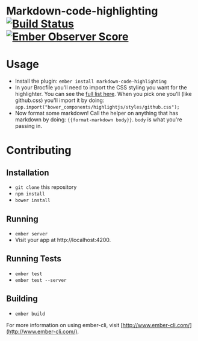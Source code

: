 # Markdown-code-highlighting [![Build Status](https://travis-ci.org/Robdel12/markdown-code-highlighting.svg?branch=master)](https://travis-ci.org/Robdel12/markdown-code-highlighting) [![Ember Observer Score](http://emberobserver.com/badges/markdown-code-highlighting.svg)](http://emberobserver.com/addons/markdown-code-highlighting)

# Usage

- Install the plugin: `ember install markdown-code-highlighting`
- In your Brocfile you'll need to import the CSS styling you want for the highlighter. You can see the [full list here](https://highlightjs.org/static/demo/). When you pick one you'll (like github.css) you'll import it by doing: `app.import("bower_components/highlightjs/styles/github.css");`
- Now format some markdown! Call the helper on anything that has markdown by doing: `{{format-markdown body}}`. `body` is what you're passing in.


# Contributing

## Installation

* `git clone` this repository
* `npm install`
* `bower install`

## Running

* `ember server`
* Visit your app at http://localhost:4200.

## Running Tests

* `ember test`
* `ember test --server`

## Building

* `ember build`

For more information on using ember-cli, visit [http://www.ember-cli.com/](http://www.ember-cli.com/).
